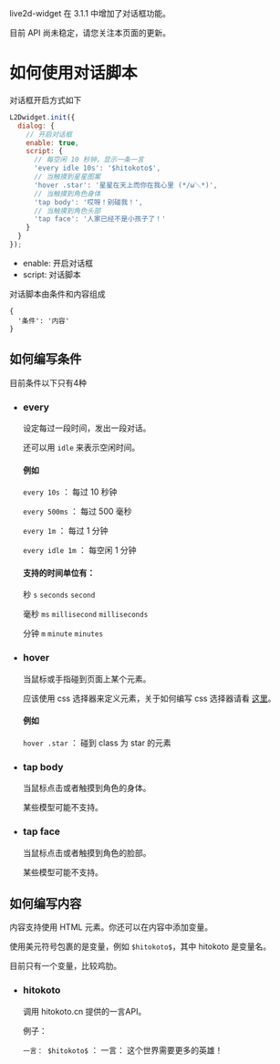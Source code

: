 live2d-widget 在 3.1.1 中增加了对话框功能。

目前 API 尚未稳定，请您关注本页面的更新。

# 如何使用对话脚本

对话框开启方式如下

```js
L2Dwidget.init({
  dialog: {
    // 开启对话框
    enable: true,
    script: {
      // 每空闲 10 秒钟，显示一条一言
      'every idle 10s': '$hitokoto$',
      // 当触摸到星星图案
      'hover .star': '星星在天上而你在我心里 (*/ω＼*)',
      // 当触摸到角色身体
      'tap body': '哎呀！别碰我！',
      // 当触摸到角色头部
      'tap face': '人家已经不是小孩子了！'
    }
  }
});
```

* enable: 开启对话框
* script: 对话脚本

对话脚本由条件和内容组成

```
{
  '条件': '内容'
}
```

## 如何编写条件

目前条件以下只有4种

* ### every
  
  设定每过一段时间，发出一段对话。

  还可以用 `idle` 来表示空闲时间。

  #### 例如 

  `every 10s` ： 每过 10 秒钟

  `every 500ms` ： 每过 500 毫秒

  `every 1m` ： 每过 1 分钟

  `every idle 1m` ： 每空闲 1 分钟

  #### 支持的时间单位有：

  秒 `s` `seconds` `second`

  毫秒 `ms` `millisecond` `milliseconds`

  分钟 `m` `minute` `minutes`

* ### hover

  当鼠标或手指碰到页面上某个元素。

  应该使用 css 选择器来定义元素，关于如何编写 css 选择器请看 [这里](https://developer.mozilla.org/en-US/docs/Web/CSS/CSS_Selectors)。

  #### 例如

  `hover .star` ： 碰到 class 为 star 的元素

* ### tap body
  
  当鼠标点击或者触摸到角色的身体。

  某些模型可能不支持。

* ### tap face
  
  当鼠标点击或者触摸到角色的脸部。

  某些模型可能不支持。

## 如何编写内容

内容支持使用 HTML 元素。你还可以在内容中添加变量。

使用美元符号包裹的是变量，例如 `$hitokoto$`，其中 hitokoto 是变量名。

目前只有一个变量，比较鸡肋。

* ### hitokoto

  调用 hitokoto.cn 提供的一言API。

  例子：
  
  `一言： $hitokoto$` ： 一言： 这个世界需要更多的英雄！